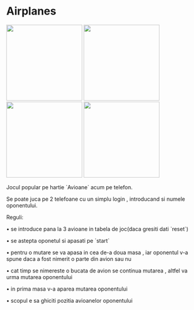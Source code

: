 # Airplanes

<img src="https://i.postimg.cc/XNg3JjYF/Screenshot-20190111-131509.png" width="200"> <img src="https://i.postimg.cc/c49SRFYL/Screenshot-20190111-131618.png" width="200"> <img src="https://i.postimg.cc/WbbVqBdy/Screenshot-20190111-131656.png" width="200"> <img src="https://i.postimg.cc/K81yJtrr/Screenshot-20190111-131729.png" width="200">

<p>Jocul popular pe hartie `Avioane` acum pe telefon.</p>
<p>Se poate juca pe 2 telefoane cu un simplu login , introducand si numele oponentului.</p>

<p>Reguli:</p>
 <p>• se introduce pana la 3 avioane in tabela de joc(daca gresiti dati `reset`)</p>
 <p>• se astepta oponetul si apasati pe `start`</p>
 <p>• pentru o mutare se va apasa in cea de-a doua masa , iar oponentul v-a spune daca a fost nimerit o parte din avion sau nu</p>
 <p>• cat timp se nimereste o bucata de avion se continua mutarea , altfel va urma mutarea oponentului</p>
 <p>• in prima masa v-a aparea mutarea oponentului</p>
 <p>• scopul e sa ghiciti pozitia avioanelor oponentului</p>
 
